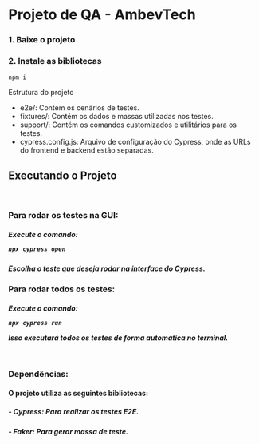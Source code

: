 # Projeto de QA - AmbevTech

### 1. Baixe o projeto
### 2. Instale as bibliotecas

```code
npm i
```

Estrutura do projeto
- e2e/: Contém os cenários de testes.
- fixtures/: Contém os dados e massas utilizadas nos testes.
- support/: Contém os comandos customizados e utilitários para os testes.
- cypress.config.js: Arquivo de configuração do Cypress, onde as URLs do frontend e backend estão separadas.

## Executando o Projeto
<br>

### Para rodar os testes na GUI:
<h5>Execute o comando:

```code
npx cypress open
```
<h5>Escolha o teste que deseja rodar na interface do Cypress.

<br>

### Para rodar todos os testes:
<h5>Execute o comando:

```code
npx cypress run
````
Isso executará todos os testes de forma automática no terminal.

<br>

### Dependências:
<h4>O projeto utiliza as seguintes bibliotecas:

<h5>- Cypress: Para realizar os testes E2E.
<h5>- Faker: Para gerar massa de teste.